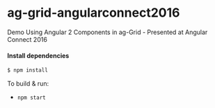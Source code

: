 # ag-grid-angularconnect2016
Demo Using Angular 2 Components in ag-Grid - Presented at Angular Connect 2016

#### Install dependencies
```sh
$ npm install
```

To build & run:
- `npm start`
